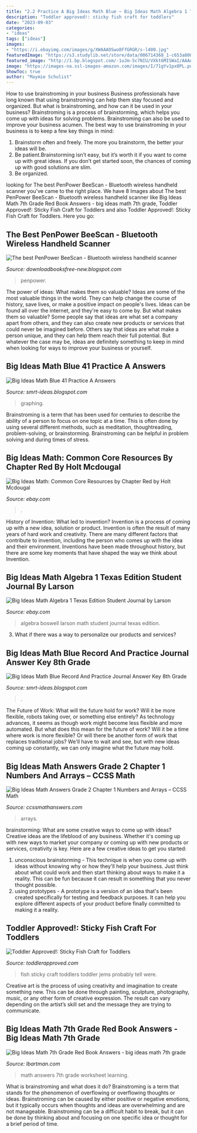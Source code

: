 ```yaml
---
title: "2.2 Practice A Big Ideas Math Blue ~ Big Ideas Math Algebra 1 Texas Edition Student Journal By Larson"
description: "Toddler approved!: sticky fish craft for toddlers"
date: "2023-09-03"
categories:
- "ideas"
tags: ["ideas"]
images:
- "https://i.ebayimg.com/images/g/XWAAAOSwo8FfGRGR/s-l400.jpg"
featuredImage: "https://s3.studylib.net/store/data/006714368_1-c653a800d1a0076166d2f581a47ddb3b.png"
featured_image: "http://1.bp.blogspot.com/-1uJm-5c7NIU/VXkt6MISWaI/AAAAAAAEKyA/5GyEImNQHW0/s1600/fish%2Bcraft%2Btoddlers.jpg"
image: "https://images-na.ssl-images-amazon.com/images/I/71gYv1px0PL.png"
ShowToc: true
author: "Maymie Schulist"
---
```



How to use brainstroming in your business
Business professionals have long known that using brainstroming can help them stay focused and organized. But what is brainstroming, and how can it be used in your business? Brainstroming is a process of brainstorming, which helps you come up with ideas for solving problems. Brainstroming can also be used to improve your business acumen. 
The best way to use brainstroming in your business is to keep a few key things in mind: 
1) Brainstorm often and freely. The more you brainstorm, the better your ideas will be. 
2) Be patient.Brainstorming isn’t easy, but it’s worth it if you want to come up with great ideas. If you don’t get started soon, the chances of coming up with good solutions are slim. 
3) Be organized.

	

		
looking for The best PenPower BeeScan - Bluetooth wireless handheld scanner you've came to the right place. We have 8 Images about The best PenPower BeeScan - Bluetooth wireless handheld scanner like Big Ideas Math 7th Grade Red Book Answers - big ideas math 7th grade, Toddler Approved!: Sticky Fish Craft for Toddlers and also Toddler Approved!: Sticky Fish Craft for Toddlers. Here you go:
		
    
## The Best PenPower BeeScan - Bluetooth Wireless Handheld Scanner

<img loading=lazy src="https://images-na.ssl-images-amazon.com/images/I/71gYv1px0PL.png" onerror="this.onerror=null;this.src='https://tse2.mm.bing.net/th?id=OIP.a9QgvGAX94uUGf7fCEnxxQHaL2&amp;pid=15.1';" alt="The best PenPower BeeScan - Bluetooth wireless handheld scanner">

_Source: downloadbooksfree-new.blogspot.com_

>penpower. 

	

The power of ideas: What makes them so valuable?
Ideas are some of the most valuable things in the world. They can help change the course of history, save lives, or make a positive impact on people's lives. Ideas can be found all over the internet, and they're easy to come by. But what makes them so valuable? Some people say that ideas are what set a company apart from others, and they can also create new products or services that could never be imagined before. Others say that ideas are what make a person unique, and they can help them reach their full potential. But whatever the case may be, ideas are definitely something to keep in mind when looking for ways to improve your business or yourself.

    
## Big Ideas Math Blue 41 Practice A Answers

<img loading=lazy src="https://s3.studylib.net/store/data/006714368_1-c653a800d1a0076166d2f581a47ddb3b.png" onerror="this.onerror=null;this.src='https://tse2.mm.bing.net/th?id=OIP.-PZr8MuJDJFJoTSBJuiTOQHaJl&amp;pid=15.1';" alt="Big Ideas Math Blue 41 Practice A Answers">

_Source: smrt-ideas.blogspot.com_

>graphing. 

	

Brainstroming is a term that has been used for centuries to describe the ability of a person to focus on one topic at a time. This is often done by using several different methods, such as meditation, thoughtreading, problem-solving, or brainstorming. Brainstroming can be helpful in problem solving and during times of stress.

    
## Big Ideas Math: Common Core Resources By Chapter Red By Holt Mcdougal

<img loading=lazy src="https://i.ebayimg.com/images/g/XWAAAOSwo8FfGRGR/s-l400.jpg" onerror="this.onerror=null;this.src='https://tse3.mm.bing.net/th?id=OIP.Z0V8A6tuKrpPzlLtus9EEgAAAA&amp;pid=15.1';" alt="Big Ideas Math: Common Core Resources by Chapter Red by Holt Mcdougal">

_Source: ebay.com_

>. 

	

History of Invention: What led to invention?
Invention is a process of coming up with a new idea, solution or product. Invention is often the result of many years of hard work and creativity. There are many different factors that contribute to invention, including the person who comes up with the idea and their environment. Inventions have been made throughout history, but there are some key moments that have shaped the way we think about Invention.

    
## Big Ideas Math Algebra 1 Texas Edition Student Journal By Larson

<img loading=lazy src="https://i.ebayimg.com/images/g/KSYAAOSwq4xccr2x/s-l300.jpg" onerror="this.onerror=null;this.src='https://tse4.mm.bing.net/th?id=OIP.dW4qlX74WbVrWiCLkm7NBwAAAA&amp;pid=15.1';" alt="Big Ideas Math Algebra 1 Texas Edition Student Journal by Larson">

_Source: ebay.com_

>algebra boswell larson math student journal texas edition. 

	

3. What if there was a way to personalize our products and services?

    
## Big Ideas Math Blue Record And Practice Journal Answer Key 8th Grade

<img loading=lazy src="https://msbilligmath.weebly.com/uploads/8/5/6/0/85607748/rpj_p40.png" onerror="this.onerror=null;this.src='https://tse3.mm.bing.net/th?id=OIP.NG6RwZ0qYHZ7LraoIvWuaQHaJV&amp;pid=15.1';" alt="Big Ideas Math Blue Record And Practice Journal Answer Key 8th Grade">

_Source: smrt-ideas.blogspot.com_

>. 

	

The Future of Work: What will the future hold for work? Will it be more flexible, robots taking over, or something else entirely?
As technology advances, it seems as though work might become less flexible and more automated. But what does this mean for the future of work? Will it be a time where work is more flexible? Or will there be another form of work that replaces traditional jobs? We'll have to wait and see, but with new ideas coming up constantly, we can only imagine what the future may hold.

    
## Big Ideas Math Answers Grade 2 Chapter 1 Numbers And Arrays – CCSS Math

<img loading=lazy src="https://ccssmathanswers.com/wp-content/uploads/2020/12/Big-Ideas-Math-Answers-2nd-Grade-Chapter-1-Numbers-and-Arrays-72.png" onerror="this.onerror=null;this.src='https://tse3.mm.bing.net/th?id=OIP.-7mEYUfLibqGqS_CYm67SgAAAA&amp;pid=15.1';" alt="Big Ideas Math Answers Grade 2 Chapter 1 Numbers and Arrays – CCSS Math">

_Source: ccssmathanswers.com_

>arrays. 

	

brainstorming: What are some creative ways to come up with ideas?
Creative ideas are the lifeblood of any business. Whether it's coming up with new ways to market your company or coming up with new products or services, creativity is key. Here are a few creative ideas to get you started: 
1. unconscious brainstorming - This technique is when you come up with ideas without knowing why or how they'll help your business. Just think about what could work and then start thinking about ways to make it a reality. This can be fun because it can result in something that you never thought possible. 
2. using prototypes - A prototype is a version of an idea that's been created specifically for testing and feedback purposes. It can help you explore different aspects of your product before finally committed to making it a reality.

    
## Toddler Approved!: Sticky Fish Craft For Toddlers

<img loading=lazy src="http://1.bp.blogspot.com/-1uJm-5c7NIU/VXkt6MISWaI/AAAAAAAEKyA/5GyEImNQHW0/s1600/fish%2Bcraft%2Btoddlers.jpg" onerror="this.onerror=null;this.src='https://tse4.mm.bing.net/th?id=OIP.t2VKPnRsGZtEUBw1KbS-CAHaE7&amp;pid=15.1';" alt="Toddler Approved!: Sticky Fish Craft for Toddlers">

_Source: toddlerapproved.com_

>fish sticky craft toddlers toddler jems probably tell were. 

	

Creative art is the process of using creativity and imagination to create something new. This can be done through painting, sculpture, photography, music, or any other form of creative expression. The result can vary depending on the artist’s skill set and the message they are trying to communicate.

    
## Big Ideas Math 7th Grade Red Book Answers - Big Ideas Math 7th Grade

<img loading=lazy src="http://www.hmhco.com/shop/books/k12/images/9781608405213.jpg" onerror="this.onerror=null;this.src='https://tse2.mm.bing.net/th?id=OIP.RcNP8mfdNXpVXjRQFz-kOwAAAA&amp;pid=15.1';" alt="Big Ideas Math 7th Grade Red Book Answers - big ideas math 7th grade">

_Source: lbartman.com_

>math answers 7th grade worksheet learning. 

	

What is brainstroming and what does it do?
Brainstroming is a term that stands for the phenomenon of overflowing or overflowing thoughts or ideas. Brainstroming can be caused by either positive or negative emotions, but it typically occurs when thoughts and ideas are overwhelming and are not manageable. Brainstroming can be a difficult habit to break, but it can be done by thinking about and focusing on one specific idea or thought for a brief period of time.

